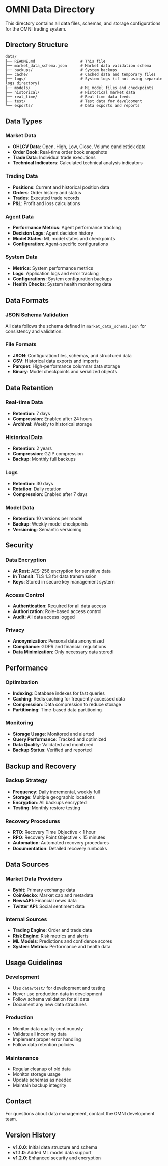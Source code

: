 # OMNI Data Directory

This directory contains all data files, schemas, and storage configurations for the OMNI trading system.

## Directory Structure

```
data/
├── README.md                    # This file
├── market_data_schema.json      # Market data validation schema
├── backups/                     # System backups
├── cache/                       # Cached data and temporary files
├── logs/                        # System logs (if not using separate logs directory)
├── models/                      # ML model files and checkpoints
├── historical/                  # Historical market data
├── real_time/                   # Real-time data feeds
├── test/                        # Test data for development
└── exports/                     # Data exports and reports

```

## Data Types

### Market Data
- **OHLCV Data**: Open, High, Low, Close, Volume candlestick data
- **Order Book**: Real-time order book snapshots
- **Trade Data**: Individual trade executions
- **Technical Indicators**: Calculated technical analysis indicators

### Trading Data
- **Positions**: Current and historical position data
- **Orders**: Order history and status
- **Trades**: Executed trade records
- **P&L**: Profit and loss calculations

### Agent Data
- **Performance Metrics**: Agent performance tracking
- **Decision Logs**: Agent decision history
- **Model States**: ML model states and checkpoints
- **Configuration**: Agent-specific configurations

### System Data
- **Metrics**: System performance metrics
- **Logs**: Application logs and error tracking
- **Configurations**: System configuration backups
- **Health Checks**: System health monitoring data

## Data Formats

### JSON Schema Validation
All data follows the schema defined in `market_data_schema.json` for consistency and validation.

### File Formats
- **JSON**: Configuration files, schemas, and structured data
- **CSV**: Historical data exports and imports
- **Parquet**: High-performance columnar data storage
- **Binary**: Model checkpoints and serialized objects

## Data Retention

### Real-time Data
- **Retention**: 7 days
- **Compression**: Enabled after 24 hours
- **Archival**: Weekly to historical storage

### Historical Data
- **Retention**: 2 years
- **Compression**: GZIP compression
- **Backup**: Monthly full backups

### Logs
- **Retention**: 30 days
- **Rotation**: Daily rotation
- **Compression**: Enabled after 7 days

### Model Data
- **Retention**: 10 versions per model
- **Backup**: Weekly model checkpoints
- **Versioning**: Semantic versioning

## Security

### Data Encryption
- **At Rest**: AES-256 encryption for sensitive data
- **In Transit**: TLS 1.3 for data transmission
- **Keys**: Stored in secure key management system

### Access Control
- **Authentication**: Required for all data access
- **Authorization**: Role-based access control
- **Audit**: All data access logged

### Privacy
- **Anonymization**: Personal data anonymized
- **Compliance**: GDPR and financial regulations
- **Data Minimization**: Only necessary data stored

## Performance

### Optimization
- **Indexing**: Database indexes for fast queries
- **Caching**: Redis caching for frequently accessed data
- **Compression**: Data compression to reduce storage
- **Partitioning**: Time-based data partitioning

### Monitoring
- **Storage Usage**: Monitored and alerted
- **Query Performance**: Tracked and optimized
- **Data Quality**: Validated and monitored
- **Backup Status**: Verified and reported

## Backup and Recovery

### Backup Strategy
- **Frequency**: Daily incremental, weekly full
- **Storage**: Multiple geographic locations
- **Encryption**: All backups encrypted
- **Testing**: Monthly restore testing

### Recovery Procedures
- **RTO**: Recovery Time Objective < 1 hour
- **RPO**: Recovery Point Objective < 15 minutes
- **Automation**: Automated recovery procedures
- **Documentation**: Detailed recovery runbooks

## Data Sources

### Market Data Providers
- **Bybit**: Primary exchange data
- **CoinGecko**: Market cap and metadata
- **NewsAPI**: Financial news data
- **Twitter API**: Social sentiment data

### Internal Sources
- **Trading Engine**: Order and trade data
- **Risk Engine**: Risk metrics and alerts
- **ML Models**: Predictions and confidence scores
- **System Metrics**: Performance and health data

## Usage Guidelines

### Development
- Use `data/test/` for development and testing
- Never use production data in development
- Follow schema validation for all data
- Document any new data structures

### Production
- Monitor data quality continuously
- Validate all incoming data
- Implement proper error handling
- Follow data retention policies

### Maintenance
- Regular cleanup of old data
- Monitor storage usage
- Update schemas as needed
- Maintain backup integrity

## Contact

For questions about data management, contact the OMNI development team.

## Version History

- **v1.0.0**: Initial data structure and schema
- **v1.1.0**: Added ML model data support
- **v1.2.0**: Enhanced security and encryption
